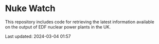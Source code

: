 # Nuke Watch

This repository includes code for retrieving the latest information available on the output of EDF nuclear power plants in the UK.

Last updated: 2024-03-04 01:57